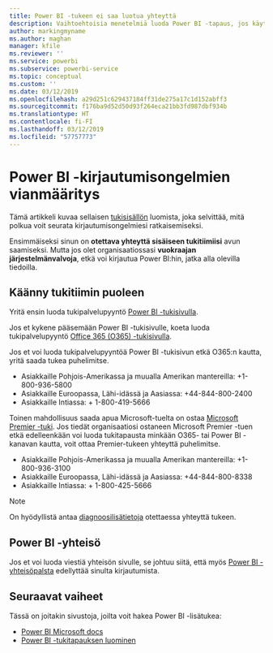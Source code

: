 ```yaml
---
title: Power BI -tukeen ei saa luotua yhteyttä
description: Vaihtoehtoisia menetelmiä luoda Power BI -tapaus, jos käyttäjä ei voi kirjautua sisään
author: markingmyname
ms.author: maghan
manager: kfile
ms.reviewer: ''
ms.service: powerbi
ms.subservice: powerbi-service
ms.topic: conceptual
ms.custom: ''
ms.date: 03/12/2019
ms.openlocfilehash: a29d251c629437184ff31de275a17c1d152abff3
ms.sourcegitcommit: f176ba9d52d50d93f264eca21bb3fd987dbf934b
ms.translationtype: HT
ms.contentlocale: fi-FI
ms.lasthandoff: 03/12/2019
ms.locfileid: "57757773"
---
```

# <a name="troubleshooting-sign-in-issues-for-power-bi"></a>Power BI -kirjautumisongelmien vianmääritys

Tämä artikkeli kuvaa sellaisen [tukisisällön](https://powerbi.microsoft.com/support/) luomista, joka selvittää, mitä polkua voit seurata kirjautumisongelmiesi ratkaisemiseksi.

Ensimmäiseksi sinun on **otettava yhteyttä sisäiseen tukitiimiisi** avun saamiseksi. Mutta jos olet organisaatiossasi **vuokraajan järjestelmänvalvoja**, etkä voi kirjautua Power BI:hin, jatka alla olevilla tiedoilla.

## <a name="engage-the-support-team"></a>Käänny tukitiimin puoleen

Yritä ensin luoda tukipalvelupyyntö [Power BI -tukisivulla](https://powerbi.microsoft.com/en-us/support/).

Jos et kykene pääsemään Power BI -tukisivulle, koeta luoda tukipalvelupyyntö [Office 365 (O365) -tukisivulla](https://support.office.com/home/contact).

Jos et voi luoda tukipalvelupyyntöä Power BI -tukisivun etkä O365:n kautta, yritä saada tukea puhelimitse.
* Asiakkaille Pohjois-Amerikassa ja muualla Amerikan mantereilla: +1-800-936-5800
* Asiakkaille Euroopassa, Lähi-idässä ja Aasiassa: +44-844-800-2400
* Asiakkaille Intiassa: + 1-800-419-5666

Toinen mahdollisuus saada apua Microsoft-tuelta on ostaa [Microsoft Premier -tuki](https://support.microsoft.com/premier). Jos tiedät organisaatiosi ostaneen Microsoft Premier -tuen etkä edelleenkään voi luoda tukitapausta minkään O365- tai Power BI -kanavan kautta, voit ottaa Premier-tukeen yhteyttä puhelimitse.
* Asiakkaille Pohjois-Amerikassa ja muualla Amerikan mantereilla: +1-800-936-3100
* Asiakkaille Euroopassa, Lähi-idässä ja Aasiassa: +44-844-800-8338
* Asiakkaille Intiassa: + 1-800-425-5666

> [!Note]
> On hyödyllistä antaa [diagnoosilisätietoja](service-admin-capturing-additional-diagnostic-information-for-power-bi.md) otettaessa yhteyttä tukeen.

## <a name="power-bi-community"></a>Power BI -yhteisö

Jos et voi luoda viestiä yhteisön sivulle, se johtuu siitä, että myös [Power BI -yhteisöpalsta](https://community.powerbi.com/) edellyttää sinulta kirjautumista.

## <a name="next-steps"></a>Seuraavat vaiheet

Tässä on joitakin sivustoja, joilta voit hakea Power BI -lisätukea:

* [Power BI Microsoft docs](https://docs.microsoft.com/power-bi/)
* [Power BI -tukitapauksen luominen](https://blogs.msdn.microsoft.com/charles_sterling/2017/12/01/creating-power-bi-support-cases/)
